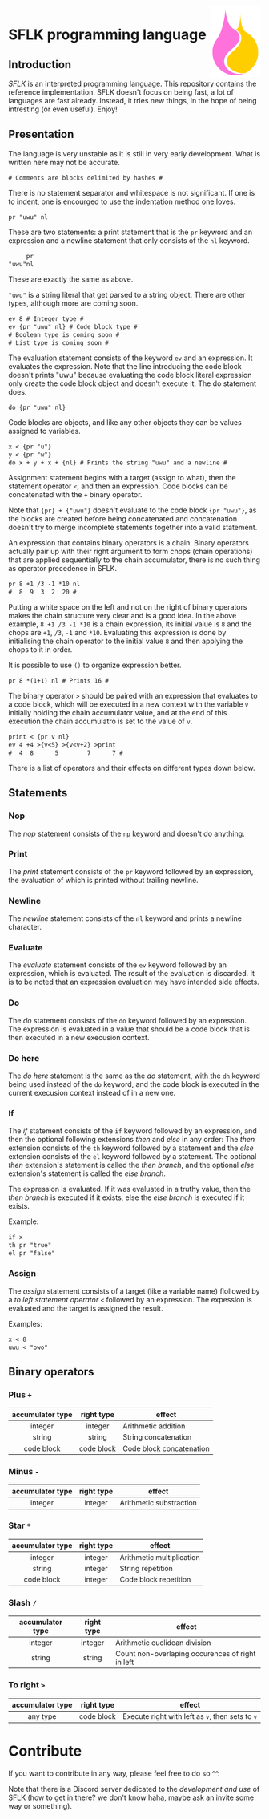 <img src="/logo/sflk-logo-color.svg" align="right" width="20%" alt="SFLK logo" />

# SFLK programming language

## Introduction

*SFLK* is an interpreted programming language. This repository contains the
reference implementation.
SFLK doesn't focus on being fast, a lot of languages are fast already. Instead,
it tries new things, in the hope of being intresting (or even useful).
Enjoy!

## Presentation

The language is very unstable as it is still in very early development.
What is written here may not be accurate.

```sflk
# Comments are blocks delimited by hashes #
```

There is no statement separator and whitespace is not significant.
If one is to indent, one is encourged to use the indentation method one loves.

```sflk
pr "uwu" nl
```

These are two statements:
a print statement that is the `pr` keyword and an expression
and a newline statement that only consists of the `nl` keyword.

```sflk
     pr
"uwu"nl
```

These are exactly the same as above.

`"uwu"` is a string literal that get parsed to a string object.
There are other types, although more are coming soon.

```sflk
ev 8 # Integer type #
ev {pr "uwu" nl} # Code block type #
# Boolean type is coming soon #
# List type is coming soon #
```

The evaluation statement consists of the keyword `ev` and an expression.
It evaluates the expression.
Note that the line introducing the code block doesn't prints "uwu" because
evaluating the code block literal expression only create the code block object
and doesn't execute it. The do statement does.

```sflk
do {pr "uwu" nl}
```

Code blocks are objects, and like any other objects they can be values assigned
to variables.

```sflk
x < {pr "u"}
y < {pr "w"}
do x + y + x + {nl} # Prints the string "uwu" and a newline #
```

Assignment statement begins with a target (assign to what),
then the statement operator `<`, and then an expression.
Code blocks can be concatenated with the `+` binary operator.

Note that `{pr} + {"uwu"}` doesn't evaluate to the code block `{pr "uwu"}`,
as the blocks are created before being concatenated and concatenation doesn't
try to merge incomplete statements together into a valid statement.

An expression that contains binary operators is a chain.
Binary operators actually pair up with their right argument to form chops
(chain operations) that are applied sequentially to the chain accumulator,
there is no such thing as operator precedence in SFLK.

```sflk
pr 8 +1 /3 -1 *10 nl
#  8  9  3  2  20 #
```

Putting a white space on the left and not on the right of binary operators
makes the chain structure very clear and is a good idea.
In the above example, `8 +1 /3 -1 *10` is a chain expression, its initial
value is `8` and the chops are `+1`, `/3`, `-1` and `*10`. Evaluating this
expression is done by initialising the chain operator to the initial value `8`
and then applying the chops to it in order.

It is possible to use `()` to organize expression better.

```sflk
pr 8 *(1+1) nl # Prints 16 #
```

The binary operator `>` should be paired with an expression that evaluates to
a code block, which will be executed in a new context with the variable `v`
initially holding the chain accumulator value, and at the end of this execution
the chain accumulatro is set to the value of `v`.

```sflk
print < {pr v nl}
ev 4 +4 >{v<5} >{v<v+2} >print
#  4  8      5        7      7 #
```

There is a list of operators and their effects on different types down below.

## Statements

### Nop

The *nop* statement consists of the `np` keyword and doesn't do anything.

### Print

The *print* statement consists of the `pr` keyword followed by an expression,
the evaluation of which is printed without trailing newline.

### Newline

The *newline* statement consists of the `nl` keyword and prints a newline
character.

### Evaluate

The *evaluate* statement consists of the `ev` keyword followed by an
expression, which is evaluated. The result of the evaluation is discarded.
It is to be noted that an expression evaluation may have intended side effects.

### Do

The *do* statement consists of the `do` keyword followed by an expression.
The expression is evaluated in a value that should be a code block that is
then executed in a new execusion context.

### Do here

The *do here* statement is the same as the *do* statement, with the `dh`
keyword being used instead of the `do` keyword, and the code block is executed
in the current execusion context instead of in a new one.

### If

The *if* statement consists of the `if` keyword followed by an expression,
and then the optional following extensions *then* and *else* in any order:
The *then* extension consists of the `th` keyword followed by a statement and
the *else* extension consists of the `el` keyword followed by a statement.
The optional *then* extension's statement is called the *then branch*, and
the optional *else* extension's statement is called the *else branch*.

The expression is evaluated. If it was evaluated in a truthy value,
then the *then branch* is executed if it exists,
else the *else branch* is executed if it exists.

Example:
```sflk
if x
th pr "true"
el pr "false"
```

### Assign

The *assign* statement consists of a target (like a variable name) flollowed by
a *to left statement operator* `<` followed by an expression.
The expession is evaluated and the target is assigned the result.

Examples:
```sflk
x < 8
uwu < "owo"
```

## Binary operators

### Plus `+`

| accumulator type | right type | effect
|:----------------:|:----------:| ------
| integer          | integer    | Arithmetic addition
| string           | string     | String concatenation
| code block       | code block | Code block concatenation

### Minus `-`

| accumulator type | right type | effect
|:----------------:|:----------:| ------
| integer          | integer    | Arithmetic substraction

### Star `*`

| accumulator type | right type | effect
|:----------------:|:----------:| ------
| integer          | integer    | Arithmetic multiplication
| string           | integer    | String repetition
| code block       | integer    | Code block repetition

### Slash `/`

| accumulator type | right type | effect
|:----------------:|:----------:| ------
| integer          | integer    | Arithmetic euclidean division
| string           | string     | Count non-overlaping occurences of right in left

### To right `>`

| accumulator type | right type | effect
|:----------------:|:----------:| ------
| any type         | code block | Execute right with left as `v`, then sets to `v`

# Contribute

If you want to contribute in any way, please feel free to do so ^^.

Note that there is a Discord server dedicated to
the *development and use* of SFLK
(how to get in there? we don't know haha,
maybe ask an invite some way or something).
